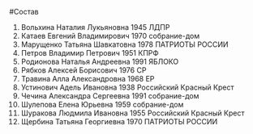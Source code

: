 #Состав
1. Вольхина Наталия Лукьяновна 1945 ЛДПР
2. Катаев Евгений Владимирович 1970 собрание-дом
3. Марущенко Татьяна Шавкатовна 1978 ПАТРИОТЫ РОССИИ
4. Петров Владимир Петрович 1951 КПРФ
5. Родионова Наталья Андреевна 1991 ЯБЛОКО
6. Рябков Алексей Борисович 1976 СР
7. Травина Алла Александровна 1968 ЕР
8. Устинович Адель Ивановна 1938 Российский Красный Крест
9. Чечина Александра Сергеевна 1991 собрание-дом
10. Шулепова Елена Юрьевна 1959 собрание-дом
11. Шуракова Людмила Ивановна 1955 Российский Красный Крест
12. Щербина Татьяна Георгиевна 1970 ПАТРИОТЫ РОССИИ

